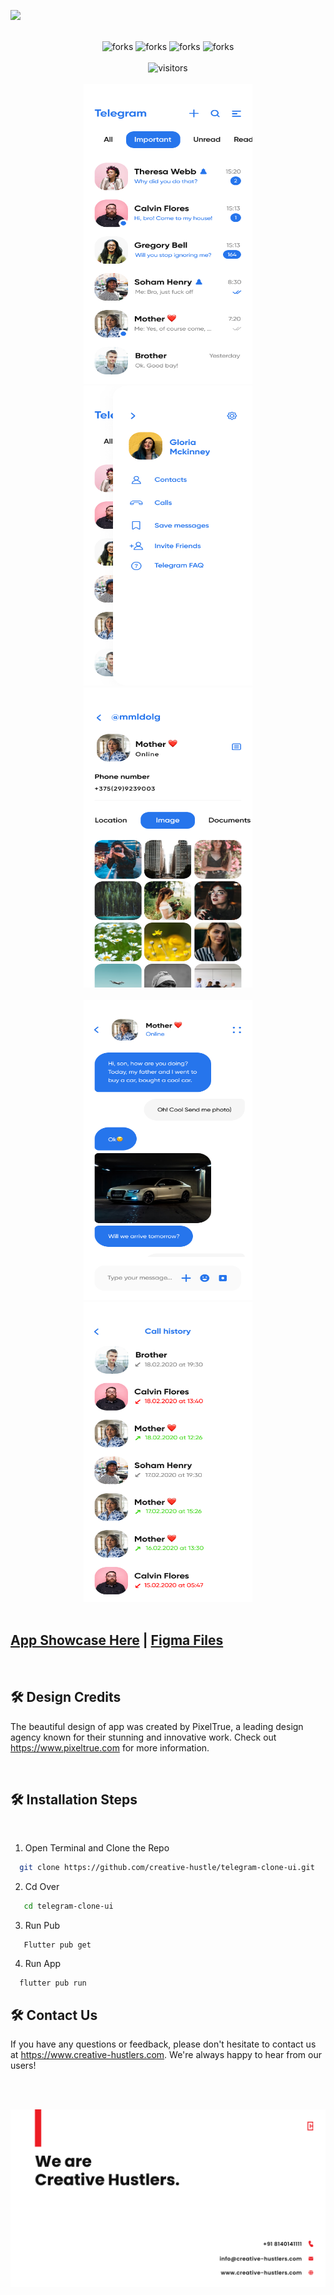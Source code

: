 ![](https://socialify.git.ci/creative-hustle/telegram-clone-ui/image?forks=1&logo=https%3A%2F%2Fgithub.com%2Fcreative-hustle%2Ftelegram-clone-ui%2Fblob%2Fmain%2Fmedia%2Flogo.png%3Fraw%3Dtrue&name=1&pulls=1&stargazers=1&theme=Light)

<br/>

<!-------------Swags------------------------->

<div align="center">


<img src="https://forthebadge.com/images/badges/built-with-love.svg" alt=" forks"/>
<img src="https://forthebadge.com/images/badges/built-by-developers.svg" alt=" forks"/>
<img src="https://forthebadge.com/images/badges/makes-people-smile.svg" alt=" forks"/>
<img src="https://forthebadge.com/images/badges/powered-by-coffee.svg" alt=" forks"/>

</div>
<br/>
<div align="center">
<img src="https://komarev.com/ghpvc/?username=CH-telegram-clone-ui&style=for-the-badge&label=EXPLORED+BY&color=brightgreen" height="35" alt="visitors"/>
</div>

<div align="center">


<br>
  <tr>
    <td><img src="https://github.com/creative-hustle/telegram-clone-ui/blob/main/media/1.png?raw=true" width=270 height=480></td>
    <td><img src="https://github.com/creative-hustle/telegram-clone-ui/blob/main/media/2.png?raw=true" width=270 height=480></td>
    <td><img src="https://github.com/creative-hustle/telegram-clone-ui/blob/main/media/3.png?raw=true" width=270 height=480></td>
  </tr>
  <br>
  <br>
   <tr>
    <td><img src="https://github.com/creative-hustle/telegram-clone-ui/blob/main/media/4.png?raw=true" width=270 height=480></td>
    <td><img src="https://github.com/creative-hustle/telegram-clone-ui/blob/main/media/5.png?raw=true" width=270 height=480></td>
  </tr>
</div>
<br/>


## [App Showcase Here](https://play.google.com/store/apps/details?id=com.ch.telegram_ui) | [Figma Files](https://www.figma.com/file/vHaiamZRU398p2zxjWCG6p/telegram-app-ui-kit-for-figma?node-id=0%3A1&t=nn6w8rB7PQKQjiKz-1)


<br/>

## 🛠️ Design Credits

The beautiful design of app was created by PixelTrue, a leading design agency known for their stunning and innovative work. Check out https://www.pixeltrue.com for more information.
<!-- ## [PixelTrue](https://www.pixeltrue.com/) -->


<br/>

## 🛠️ Installation Steps


<br/>


1. Open Terminal and Clone the Repo

```bash
  git clone https://github.com/creative-hustle/telegram-clone-ui.git
```
2. Cd Over

```bash
   cd telegram-clone-ui
```
3. Run Pub
```
   Flutter pub get
```
4. Run App
```
  flutter pub run
```

## 🛠️ Contact Us
If you have any questions or feedback, please don't hesitate to contact us at https://www.creative-hustlers.com. We're always happy to hear from our users!

<br/>
<br/>

<a href="https://www.creative-hustlers.com"><img src="https://github.com/creative-hustle/telegram-clone-ui/blob/main/media/banner.png?raw=true" alt="Description of image"></a>